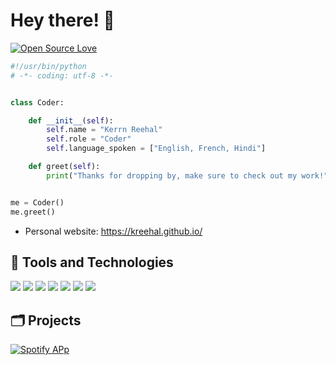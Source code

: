 # Hey there! 👋

[![Open Source Love](https://badges.frapsoft.com/os/v1/open-source.svg?v=102)](https://github.com/ellerbrock/open-source-badge/)


```python
#!/usr/bin/python
# -*- coding: utf-8 -*-


class Coder:

    def __init__(self):
        self.name = "Kerrn Reehal"
        self.role = "Coder"
        self.language_spoken = ["English, French, Hindi"]

    def greet(self):
        print("Thanks for dropping by, make sure to check out my work!")


me = Coder()
me.greet()
```


- Personal website: https://kreehal.github.io/


## 🔧 Tools and Technologies

![](https://img.shields.io/badge/OS-MacOS-informational?style=flat&logo=linux&logoColor=white&color=6aa6f8)
![](https://img.shields.io/badge/Editor-VS_Code-informational?style=flat&logo=visual-studio-code&logoColor=white&color=6aa6f8)
![](https://img.shields.io/badge/Code-Python-informational?style=flat&logo=python&logoColor=white&color=6aa6f8)
![](https://img.shields.io/badge/Code-Java-informational?style=flat&logo=javascript&logoColor=white&color=6aa6f8)
![](https://img.shields.io/badge/Code-C-informational?style=flat&logo=go&logoColor=white&color=6aa6f8)
![](https://img.shields.io/badge/Code-JavaScript-informational?style=flat&logo=react&logoColor=white&color=6aa6f8)
![](https://img.shields.io/badge/Shell-Bash-informational?style=flat&logo=gnu-bash&logoColor=white&color=6aa6f8)


## 🗂️ Projects

<a href="https://github.com/kreehal/Spotify-App">
  <img align="center" src="https://github-readme-stats.vercel.app/api/pin/?username=kreehal&repo=Spotify-App&show_icons=true&line_height=27&title_color=6aa6f8&text_color=8a919a&icon_color=6aa6f8&bg_color=22272e" alt="Spotify APp" />
</a>
